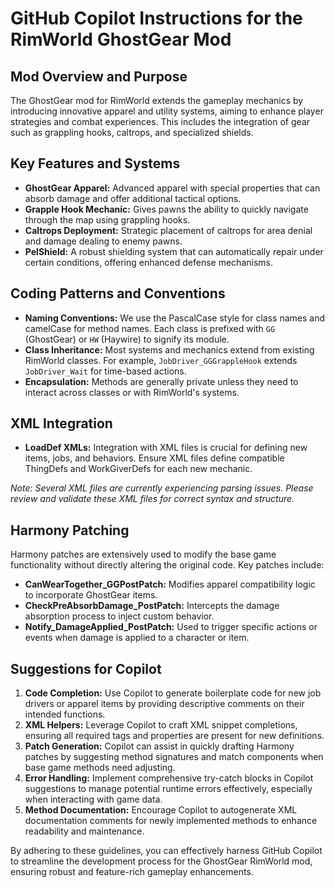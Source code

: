 # GitHub Copilot Instructions for the RimWorld GhostGear Mod

## Mod Overview and Purpose

The GhostGear mod for RimWorld extends the gameplay mechanics by introducing innovative apparel and utility systems, aiming to enhance player strategies and combat experiences. This includes the integration of gear such as grappling hooks, caltrops, and specialized shields.

## Key Features and Systems

- **GhostGear Apparel:** Advanced apparel with special properties that can absorb damage and offer additional tactical options.
- **Grapple Hook Mechanic:** Gives pawns the ability to quickly navigate through the map using grappling hooks.
- **Caltrops Deployment:** Strategic placement of caltrops for area denial and damage dealing to enemy pawns.
- **PelShield:** A robust shielding system that can automatically repair under certain conditions, offering enhanced defense mechanisms.

## Coding Patterns and Conventions

- **Naming Conventions:** We use the PascalCase style for class names and camelCase for method names. Each class is prefixed with `GG` (GhostGear) or `HW` (Haywire) to signify its module.
- **Class Inheritance:** Most systems and mechanics extend from existing RimWorld classes. For example, `JobDriver_GGGrappleHook` extends `JobDriver_Wait` for time-based actions.
- **Encapsulation:** Methods are generally private unless they need to interact across classes or with RimWorld's systems.

## XML Integration

- **LoadDef XMLs:** Integration with XML files is crucial for defining new items, jobs, and behaviors. Ensure XML files define compatible ThingDefs and WorkGiverDefs for each new mechanic.

*Note: Several XML files are currently experiencing parsing issues. Please review and validate these XML files for correct syntax and structure.*

## Harmony Patching

Harmony patches are extensively used to modify the base game functionality without directly altering the original code. Key patches include:

- **CanWearTogether_GGPostPatch:** Modifies apparel compatibility logic to incorporate GhostGear items.
- **CheckPreAbsorbDamage_PostPatch:** Intercepts the damage absorption process to inject custom behavior.
- **Notify_DamageApplied_PostPatch:** Used to trigger specific actions or events when damage is applied to a character or item.

## Suggestions for Copilot

1. **Code Completion:** Use Copilot to generate boilerplate code for new job drivers or apparel items by providing descriptive comments on their intended functions.
2. **XML Helpers:** Leverage Copilot to craft XML snippet completions, ensuring all required tags and properties are present for new definitions.
3. **Patch Generation:** Copilot can assist in quickly drafting Harmony patches by suggesting method signatures and match components when base game methods need adjusting.
4. **Error Handling:** Implement comprehensive try-catch blocks in Copilot suggestions to manage potential runtime errors effectively, especially when interacting with game data.
5. **Method Documentation:** Encourage Copilot to autogenerate XML documentation comments for newly implemented methods to enhance readability and maintenance.

By adhering to these guidelines, you can effectively harness GitHub Copilot to streamline the development process for the GhostGear RimWorld mod, ensuring robust and feature-rich gameplay enhancements.
